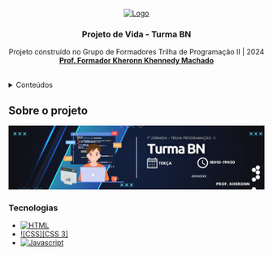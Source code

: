 

<!-- PROJECT LOGO -->
<br />
<div align="center">
  <a href="https://github.com/kheronn/projeto-de-vida-turmaBN">
    <img src="images/logo.png" alt="Logo" width="80" height="80">
  </a>

<h3 align="center">Projeto de Vida - Turma BN</h3>

  <p align="center">
    Projeto construído no Grupo de Formadores Trilha de Programação II | 2024
    <br />
    <a href="https://github.com/kheronn"><strong>Prof. Formador Kheronn Khennedy Machado</strong></a>
    <br />
    <br />
   
  </p>
</div>



<!-- TABLE OF CONTENTS -->
<details>
  <summary>Conteúdos</summary>
  <ol>
    <li>
      <a href="#about-the-project">Sobre o projeto</a>
      <ul>
        <li><a href="#built-with">Tecnologias</a></li>
      </ul>
    </li>   
  </ol>
</details>



<!-- ABOUT THE PROJECT -->
## Sobre o projeto

[![Turma BN][turma]](https://github.com/kheronn/projeto-de-vida-turmaBN)




### Tecnologias

* [![HTML][HTML]][HTML]
* [![CSS][CSS 3]][CSS]
* [![Javascript][Javascript]][Javascript]



<!-- MARKDOWN LINKS & IMAGES -->
<!-- https://www.markdownguide.org/basic-syntax/#reference-style-links -->
[turma]: turmabn.png
[HTML]: https://img.shields.io/badge/HTML5-E34F26?style=for-the-badge&logo=html5&logoColor=white
[CSS]: https://img.shields.io/badge/CSS3-1572B6?style=for-the-badge&logo=css3&logoColor=white

[Javascript]: https://img.shields.io/badge/logo-javascript-blue?logo=javascript
